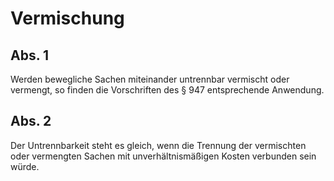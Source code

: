 # Vermischung



## Abs. 1

 Werden bewegliche Sachen miteinander untrennbar vermischt oder vermengt, so finden die Vorschriften des § 947 entsprechende Anwendung.

## Abs. 2

 Der Untrennbarkeit steht es gleich, wenn die Trennung der vermischten oder vermengten Sachen mit unverhältnismäßigen Kosten verbunden sein würde. 

